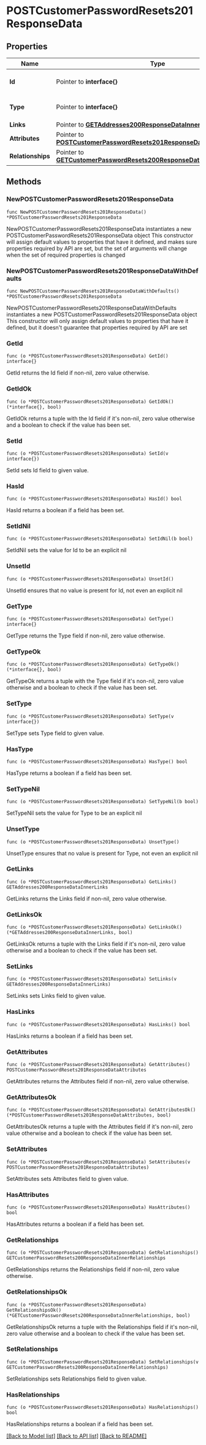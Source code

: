 # POSTCustomerPasswordResets201ResponseData

## Properties

Name | Type | Description | Notes
------------ | ------------- | ------------- | -------------
**Id** | Pointer to **interface{}** | The resource&#39;s id | [optional] 
**Type** | Pointer to **interface{}** | The resource&#39;s type | [optional] 
**Links** | Pointer to [**GETAddresses200ResponseDataInnerLinks**](GETAddresses200ResponseDataInnerLinks.md) |  | [optional] 
**Attributes** | Pointer to [**POSTCustomerPasswordResets201ResponseDataAttributes**](POSTCustomerPasswordResets201ResponseDataAttributes.md) |  | [optional] 
**Relationships** | Pointer to [**GETCustomerPasswordResets200ResponseDataInnerRelationships**](GETCustomerPasswordResets200ResponseDataInnerRelationships.md) |  | [optional] 

## Methods

### NewPOSTCustomerPasswordResets201ResponseData

`func NewPOSTCustomerPasswordResets201ResponseData() *POSTCustomerPasswordResets201ResponseData`

NewPOSTCustomerPasswordResets201ResponseData instantiates a new POSTCustomerPasswordResets201ResponseData object
This constructor will assign default values to properties that have it defined,
and makes sure properties required by API are set, but the set of arguments
will change when the set of required properties is changed

### NewPOSTCustomerPasswordResets201ResponseDataWithDefaults

`func NewPOSTCustomerPasswordResets201ResponseDataWithDefaults() *POSTCustomerPasswordResets201ResponseData`

NewPOSTCustomerPasswordResets201ResponseDataWithDefaults instantiates a new POSTCustomerPasswordResets201ResponseData object
This constructor will only assign default values to properties that have it defined,
but it doesn't guarantee that properties required by API are set

### GetId

`func (o *POSTCustomerPasswordResets201ResponseData) GetId() interface{}`

GetId returns the Id field if non-nil, zero value otherwise.

### GetIdOk

`func (o *POSTCustomerPasswordResets201ResponseData) GetIdOk() (*interface{}, bool)`

GetIdOk returns a tuple with the Id field if it's non-nil, zero value otherwise
and a boolean to check if the value has been set.

### SetId

`func (o *POSTCustomerPasswordResets201ResponseData) SetId(v interface{})`

SetId sets Id field to given value.

### HasId

`func (o *POSTCustomerPasswordResets201ResponseData) HasId() bool`

HasId returns a boolean if a field has been set.

### SetIdNil

`func (o *POSTCustomerPasswordResets201ResponseData) SetIdNil(b bool)`

 SetIdNil sets the value for Id to be an explicit nil

### UnsetId
`func (o *POSTCustomerPasswordResets201ResponseData) UnsetId()`

UnsetId ensures that no value is present for Id, not even an explicit nil
### GetType

`func (o *POSTCustomerPasswordResets201ResponseData) GetType() interface{}`

GetType returns the Type field if non-nil, zero value otherwise.

### GetTypeOk

`func (o *POSTCustomerPasswordResets201ResponseData) GetTypeOk() (*interface{}, bool)`

GetTypeOk returns a tuple with the Type field if it's non-nil, zero value otherwise
and a boolean to check if the value has been set.

### SetType

`func (o *POSTCustomerPasswordResets201ResponseData) SetType(v interface{})`

SetType sets Type field to given value.

### HasType

`func (o *POSTCustomerPasswordResets201ResponseData) HasType() bool`

HasType returns a boolean if a field has been set.

### SetTypeNil

`func (o *POSTCustomerPasswordResets201ResponseData) SetTypeNil(b bool)`

 SetTypeNil sets the value for Type to be an explicit nil

### UnsetType
`func (o *POSTCustomerPasswordResets201ResponseData) UnsetType()`

UnsetType ensures that no value is present for Type, not even an explicit nil
### GetLinks

`func (o *POSTCustomerPasswordResets201ResponseData) GetLinks() GETAddresses200ResponseDataInnerLinks`

GetLinks returns the Links field if non-nil, zero value otherwise.

### GetLinksOk

`func (o *POSTCustomerPasswordResets201ResponseData) GetLinksOk() (*GETAddresses200ResponseDataInnerLinks, bool)`

GetLinksOk returns a tuple with the Links field if it's non-nil, zero value otherwise
and a boolean to check if the value has been set.

### SetLinks

`func (o *POSTCustomerPasswordResets201ResponseData) SetLinks(v GETAddresses200ResponseDataInnerLinks)`

SetLinks sets Links field to given value.

### HasLinks

`func (o *POSTCustomerPasswordResets201ResponseData) HasLinks() bool`

HasLinks returns a boolean if a field has been set.

### GetAttributes

`func (o *POSTCustomerPasswordResets201ResponseData) GetAttributes() POSTCustomerPasswordResets201ResponseDataAttributes`

GetAttributes returns the Attributes field if non-nil, zero value otherwise.

### GetAttributesOk

`func (o *POSTCustomerPasswordResets201ResponseData) GetAttributesOk() (*POSTCustomerPasswordResets201ResponseDataAttributes, bool)`

GetAttributesOk returns a tuple with the Attributes field if it's non-nil, zero value otherwise
and a boolean to check if the value has been set.

### SetAttributes

`func (o *POSTCustomerPasswordResets201ResponseData) SetAttributes(v POSTCustomerPasswordResets201ResponseDataAttributes)`

SetAttributes sets Attributes field to given value.

### HasAttributes

`func (o *POSTCustomerPasswordResets201ResponseData) HasAttributes() bool`

HasAttributes returns a boolean if a field has been set.

### GetRelationships

`func (o *POSTCustomerPasswordResets201ResponseData) GetRelationships() GETCustomerPasswordResets200ResponseDataInnerRelationships`

GetRelationships returns the Relationships field if non-nil, zero value otherwise.

### GetRelationshipsOk

`func (o *POSTCustomerPasswordResets201ResponseData) GetRelationshipsOk() (*GETCustomerPasswordResets200ResponseDataInnerRelationships, bool)`

GetRelationshipsOk returns a tuple with the Relationships field if it's non-nil, zero value otherwise
and a boolean to check if the value has been set.

### SetRelationships

`func (o *POSTCustomerPasswordResets201ResponseData) SetRelationships(v GETCustomerPasswordResets200ResponseDataInnerRelationships)`

SetRelationships sets Relationships field to given value.

### HasRelationships

`func (o *POSTCustomerPasswordResets201ResponseData) HasRelationships() bool`

HasRelationships returns a boolean if a field has been set.


[[Back to Model list]](../README.md#documentation-for-models) [[Back to API list]](../README.md#documentation-for-api-endpoints) [[Back to README]](../README.md)


